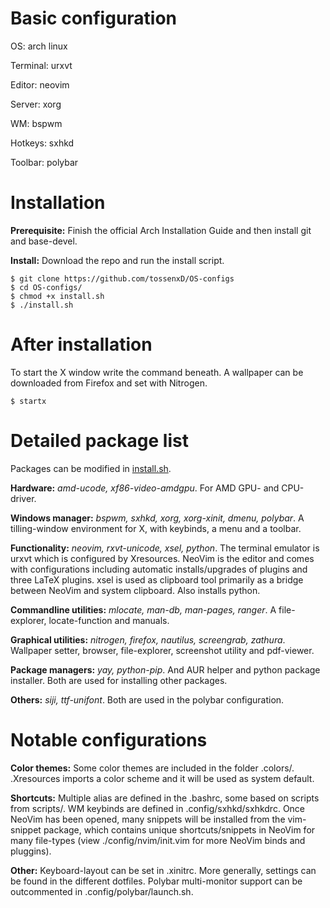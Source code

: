 # Basic configuration
OS:        arch linux

Terminal:  urxvt

Editor:    neovim

Server:    xorg

WM:        bspwm

Hotkeys:   sxhkd

Toolbar:   polybar

# Installation
**Prerequisite:** Finish the official Arch Installation Guide and then install git and base-devel.

**Install:** Download the repo and run the install script.
```
$ git clone https://github.com/tossenxD/OS-configs
$ cd OS-configs/
$ chmod +x install.sh
$ ./install.sh
```

# After installation
To start the X window write the command beneath. A wallpaper can be downloaded from Firefox and set with Nitrogen.
```
$ startx
```

# Detailed package list
Packages can be modified in [install.sh](https://github.com/tossenxD/OS-configs/blob/main/install.sh).

**Hardware:** *amd-ucode, xf86-video-amdgpu*. For AMD GPU- and CPU-driver.

**Windows manager:** *bspwm, sxhkd, xorg, xorg-xinit, dmenu, polybar*. A tilling-window environment for X, with keybinds, a menu and a toolbar.

**Functionality:** *neovim, rxvt-unicode, xsel, python*. The terminal emulator is urxvt which is configured by Xresources. NeoVim is the editor and comes with configurations including automatic installs/upgrades of plugins and three LaTeX plugins. xsel is used as clipboard tool primarily as a bridge between NeoVim and system clipboard. Also installs python.

**Commandline utilities:** *mlocate, man-db, man-pages, ranger*. A file-explorer, locate-function and manuals.

**Graphical utilities:** *nitrogen, firefox, nautilus, screengrab, zathura*. Wallpaper setter, browser, file-explorer, screenshot utility and pdf-viewer.

**Package managers:** *yay, python-pip*. And AUR helper and python package installer. Both are used for installing other packages.

**Others:** *siji, ttf-unifont*. Both are used in the polybar configuration.

# Notable configurations
**Color themes:** Some color themes are included in the folder .colors/. .Xresources imports a color scheme and it will be used as system default.

**Shortcuts:** Multiple alias are defined in the .bashrc, some based on scripts from scripts/. WM keybinds are defined in .config/sxhkd/sxhkdrc. Once NeoVim has been opened, many snippets will be installed from the vim-snippet package, which contains unique shortcuts/snippets in NeoVim for many file-types (view ./config/nvim/init.vim for more NeoVim binds and pluggins).

**Other:** Keyboard-layout can be set in .xinitrc. More generally, settings can be found in the different dotfiles. Polybar multi-monitor support can be outcommented in .config/polybar/launch.sh.
